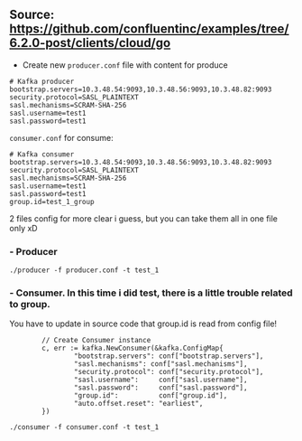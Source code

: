## Source: https://github.com/confluentinc/examples/tree/6.2.0-post/clients/cloud/go

- Create new `producer.conf` file with content for produce
```
# Kafka producer
bootstrap.servers=10.3.48.54:9093,10.3.48.56:9093,10.3.48.82:9093
security.protocol=SASL_PLAINTEXT
sasl.mechanisms=SCRAM-SHA-256
sasl.username=test1
sasl.password=test1
```

`consumer.conf` for consume:
```
# Kafka consumer
bootstrap.servers=10.3.48.54:9093,10.3.48.56:9093,10.3.48.82:9093
security.protocol=SASL_PLAINTEXT
sasl.mechanisms=SCRAM-SHA-256
sasl.username=test1
sasl.password=test1
group.id=test_1_group
```

2 files config for more clear i guess, but you can take them all in one file only xD

### - Producer
```
./producer -f producer.conf -t test_1
```
### - Consumer. In this time i did test, there is a little trouble related to group. 

You have to update in source code that group.id is read from config file!
```
        // Create Consumer instance
        c, err := kafka.NewConsumer(&kafka.ConfigMap{
                "bootstrap.servers": conf["bootstrap.servers"],
                "sasl.mechanisms": conf["sasl.mechanisms"],
                "security.protocol": conf["security.protocol"],
                "sasl.username":     conf["sasl.username"],
                "sasl.password":     conf["sasl.password"],
                "group.id":          conf["group.id"],
                "auto.offset.reset": "earliest",
        })
```

```
./consumer -f consumer.conf -t test_1
```


